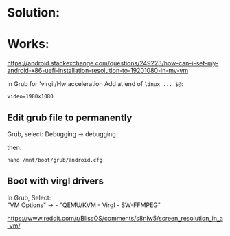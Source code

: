 # Solution:
# Works:
https://android.stackexchange.com/questions/249223/how-can-i-set-my-android-x86-uefi-installation-resolution-to-19201080-in-my-vm

in Grub for 'virgil/Hw acceleration
Add at end of `linux ... $@`:

```
video=1980x1080
```

## Edit grub file to permanently
Grub, select: Debugging -> debugging

then:
```
nano /mnt/boot/grub/android.cfg
```

## Boot with virgl drivers
In Grub, Select:  
"VM Options" -> - "QEMU/KVM - Virgl - SW-FFMPEG"


https://www.reddit.com/r/BlissOS/comments/s8nlw5/screen_resolution_in_a_vm/
